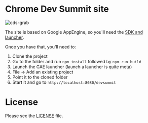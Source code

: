 # Chrome Dev Summit site

![cds-grab](https://cloud.githubusercontent.com/assets/617438/19014471/5a0fc0b2-87e5-11e6-9dc0-ad25b438aec6.png)

The site is based on Google AppEngine, so you'll need the [SDK and launcher](https://cloud.google.com/appengine/downloads).

Once you have that, you'll need to:

1. Clone the project
2. Go to the folder and run `npm install` followed by `npm run build`
3. Launch the GAE launcher (launch a launcher is quite meta)
4. File -> Add an existing project
5. Point it to the cloned folder
6. Start it and go to `http://localhost:8080/devsummit`

# License

Please see the [LICENSE](LICENSE) file.
